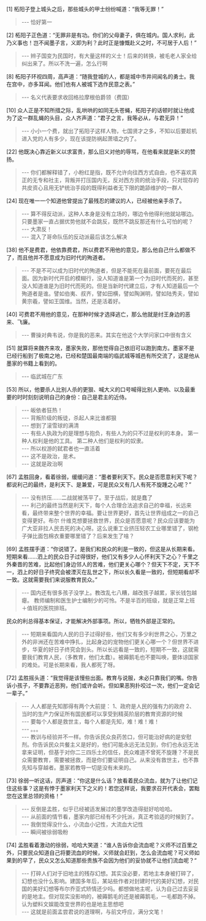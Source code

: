 
[1] 柘阳子登上城头之后，那些城头的甲士纷纷喊道：“我等无罪！”
>--- 恰好第一<br>

[2] 柘阳子正色道：“无罪非是有功。你们的父母妻子，俱在城内。国人求利，此乃义事也！岂不闻墨子言，义即为利？此时正是慷慨赴义之时，不可居于人后！”
>--- 辫子国变为民国时，有大量这样的义士！后来的转换，被毛老人家全给纠出来了。所以不洗一遍，怎么行啊<br>

[8] 柘阳子环视四周，高声道：“随我登城的人，都是城中市井间闻名的勇士。我在宫中，亦多耳闻。他们也有人被城下选作民意之表。”
>--- 名义代表要求收回格拉摩根伯爵领（费国）<br>

[10] 众人正是不知所措之际，乱哄哄的如同无头苍蝇，柘阳子的话顿时就让他成为了这一群乱蝇的头目，众人齐声道：“君子之言，我等必从，与君无异！”
>--- 小小一个费，就出了拓阳子这样人物，七国贤才之多，不知以后要趁机进入党的人有多少，现在该提防祸起萧墙之内了。<br>

[22] 他既决心靠近新义以求富贵，那么旧义对他的辱骂，在他看来就是新义的赞扬。
>--- 你们都解释错了，小粉红是指，既不允许向往西方式自由，也不喜欢真正的无专和社主，背叛并打压国内无，反对西方资的统治手段，只对现存的共皮资心且用无铲统治手段的既得利益者无下限的跪舔维护的一群人<br>

[24] 现在唯一一个知道他曾提出了最残忍的建议的人，已经被他亲手杀了。
>--- 算不得反动派，这种人本身是没有立场的，哪边令他得利他就站哪边。只要墨家一直占据优势他就不会跳反，既然不跳反那还有什么可怕的呢？<br>
>--- 大肃反！<br>
>--- 混入了哥命队伍的反动派最后该怎么解决<br>

[38] 他不是费君，他依靠费君，所以费君不用他的意见，那么他自己什么都做不了，而且他并不愿意成为旧时代的殉道者。
>--- 不是不可以成为旧时代的殉道者，但是不能死在最前面，要死在最后面。因为新时代开启的模糊行，没人知道谁是第一个为旧时代而死的，甚至没人知道谁是为旧时代而死的。但是当新时代建立后，才有人知道最后一个殉道者是谁。譬如伯夷、叔齐，譬如田横，譬如陶渊明，譬如陆秀夫，譬如黄宗羲，譬如王国维。当然，还是活着好。<br>

[40] 可费君不用他的意见，在那种时候才选择逃亡，那么他就是纣王身边的恶来、飞廉。
>--- 曹操对典韦说，你是我的恶来。其实在他这个大学问家口中很有含义<br>

[51] 就算将来魏齐来攻，墨家失败，那他觉得自己依旧可以跑到南方。墨家不是已经行船到了极南之地，已经和楚国最南端的临武城等城邑有所交流了，这是他从墨家的书籍上看到的。
>--- 临武城在广东<br>

[53] 所以，他要杀人比别人杀的更狠、喊大义的口号喊得比别人更响、以及最重要的时时刻刻说明自己的身份：自己是君主的近侍。
>--- 皈依者狂热！<br>
>--- 背叛阶级的叛徒，杀起人来比谁都狠<br>
>--- 想到了滚雪球的满清<br>
>--- 有些人执政为的是理想与抱负，有些人为的只不过是权利的本身。
第一种人权利是他的工具。
第二种人他们是权利的奴隶。<br>
>--- 所以权游的弑君者也一直活着<br>
>--- 这不是政治，是术。<br>
>--- 这就是政治啊<br>

[67] 孟胜回身，看着徐弱，缓缓问道：“墨者要利天下。民众是否愿意利天下呢？都说利己的最终，是利天下、是兼爱，可是民众又有几人有死不旋踵之心呢？”
>--- 没有挤压……二战就被荡平了。至于战后，就是蠢了<br>
>--- 利己的最终当然是利天下，每个人合理合法追求自己的幸福，长远来看，最终带来整个世界的幸福。要让世界更好，首先让世界组成之一的自己变得更好。布尔 什维克想要拯救世界，民众是否愿意呢？民众应该要能为广大亚非拉人民去死的决心呀。这么说重工业挤压轻农工业哪里错了，钢枪子弹比面包棉衣重要哪里错了？后来发生了啥？<br>

[69] 孟胜摆手道：“你说错了。是我们和民众的利是一致的，但这是从长期来看。短期来看……泗上的民众日子过得很好，他们又有多少人心怀利天下之心？千里之外秦晋的苦难，比起他们身边邻人的苦难，他们更关心哪个？但天下不定，天下不一，泗上的好日子终究会被湮灭在乱世之下，所以长久看是一致的，但短期看却不一致。这就需要我们来说服教育民众。”
>--- 国内还有很多孩子没学上。教改乱七八糟，越改孩子越累，家长钱包越瘪。
教师编制和医生护士编制少的可怜。不是半百的班级，就是正常上班＋值班的医院排班。

民众的利总得基本保证，才能解决外部事项。所以，牺牲外部是正常的。<br>
>--- 短期来看国内人民的日子过得好些，他们又有多少利世界之心，万里之外的非洲还在苦难中挣扎，比起身边的宠物他们更关心哪一个？但世界不进步，华夏的好日子终究会到头。所以长远看是一致的，短期不一致，这就需要我们教育人民，（多教育，他们太蠢）。被薅鹅毛也不要叫唤，要体谅国家的难处。可是长期来看，我人都死了呀。<br>

[72] 孟胜摇头道：“我觉得是该慢些出面。教育与说服，未必只靠我们的嘴。你告诉小孩子，不要靠近恶狗，他们或许会听。但如果恶狗扑咬过一次，他们一定会记一辈子。”
>--- 人人都是先知那得有两个大前提：
1、政府是人民的强有力的政府
2、当时的生产力保证所有国民都可以享受到精英阶层的教育资源的时候<br>
>--- 要每个人都是救世主，每个人都是先知，难！难！难！<br>
>--- 。。。<br>
>--- 教训与经验并不一样。你告诉民众良药苦口，但可能治好病的是安慰剂。你告诉民众共餐主义是好的，他们可能永远无法见到，你们也永远无法拿来证明，但基于对你二三四乐土的信任，民众难道不曾死不旋踵？不是民众需要教育，需要被拯救，而是你们要证明自己。从来没有救世主，也不靠先知与穿越者。墨家若教导一切是没有未来的。<br>

[73] 徐弱一听这话，厉声道：“你这是什么话？放看着民众流血，就为了让他们记住这些事？这是有悖于墨家利天下之义的！若您这样说，我要求召开代表会，罢黜您在这里总领的资格！”
>--- 反倒是孟胜，似乎已经被适发展过的墨学改造得挺好哈哈哈。<br>
>--- 从前面的情节看，墨家内部已经有不少托派，真正考验适的时候到了。<br>
>--- 我倒觉得没什么，小流血小记性，大流血大记性<br>
>--- 瞬间被徐弱吸粉<br>

[74] 孟胜看着激动的徐弱，哈哈大笑道：“谁人告诉你会流血呢？义师不过百里之外，只要民众知道自己将要流血的时候，义师就会赶到，怎么会流血呢？可义师如果到的早了，民众又怎么知道那些贵族不会因为他们的妥协就不让他们流血呢？“
>--- 打碎人们对于旧地主的残存幻想。其实没必要，若地主本身被打碎了，幻想也没什么影响。建国多年后，某站些作者对封建时代的美好幻想，对民国的美好幻想等布尔乔亚式矫情还少吗。都想做地主呢，认为自己过去妥妥的是地主。但对现实没影响的，被薅鹅毛的还是被薅鹅毛，一毛都跑不掉。认为塑料文娱能改变世界的也是地主思想吧<br>
>--- 这就是前面孟尝君说的道理啊，与前文呼应，满分文笔！<br>
